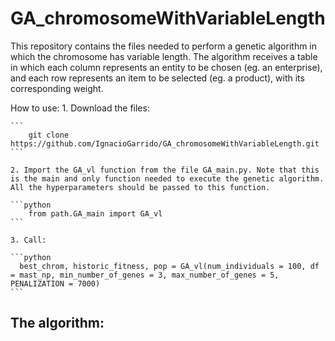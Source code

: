 # GA_chromosomeWithVariableLength

This repository contains the files needed to perform a genetic algorithm in which the chromosome has variable length. The algorithm receives a table in which each column represents an entity to be chosen (eg. an enterprise), and each row represents an item to be selected (eg. a product), with its corresponding weight.

How to use:
    1. Download the files:
    
    ```
        git clone https://github.com/IgnacioGarrido/GA_chromosomeWithVariableLength.git
    ```
    
    2. Import the GA_vl function from the file GA_main.py. Note that this is the main and only function needed to execute the genetic algorithm. All the hyperparameters should be passed to this function.
    
    ```python
        from path.GA_main import GA_vl
    ```
    
    3. Call:
    
    ```python
      best_chrom, historic_fitness, pop = GA_vl(num_individuals = 100, df = mast_np, min_number_of_genes = 3, max_number_of_genes = 5, PENALIZATION = 7000)
    ```
    
    
      
## The algorithm:

### 
        
